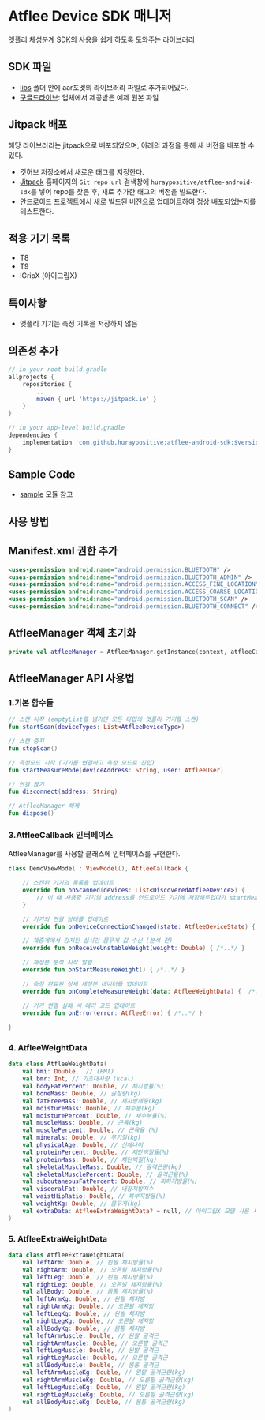 # Atflee Device SDK 매니저
앳플리 체성분계 SDK의 사용을 쉽게 하도록 도와주는 라이브러리

## SDK 파일
- [libs](/atfleesdk/libs) 폴더 안에 aar포멧의 라이브러리 파일로 추가되어있다.
- [구글드라이브](https://drive.google.com/drive/folders/1ytOjlsaynPEWYcKVjd5gXmwRJltnL3yd?usp=sharing_eil_m&ts=63e33b0f): 업체에서 제공받은 예제 원본 파일

## Jitpack 배포
해당 라이브러리는 jitpack으로 배포되었으며, 아래의 과정을 통해 새 버전을 배포할 수 있다.
- 깃허브 저장소에서 새로운 태그를 지정한다.
- [Jitpack](https://jitpack.io/) 홈페이지의 `Git repo url` 검색창에 `huraypositive/atflee-android-sdk`를 넣어 repo를 찾은 후, 새로 추가한 태그의 버전을 빌드한다.
- 안드로이드 프로젝트에서 새로 빌드된 버전으로 업데이트하여 정상 배포되었는지를 테스트한다.

## 적용 기기 목록
- T8
- T9
- iGripX (아이그립X)

## 특이사항
- 앳플리 기기는 측정 기록을 저장하지 않음

## 의존성 추가
```gradle
// in your root build.gradle
allprojects {
    repositories {
        ..
        maven { url 'https://jitpack.io' }
    }
}

// in your app-level build.gradle
dependencies {
    implementation 'com.github.huraypositive:atflee-android-sdk:$version'
}
```

## Sample Code
- [sample](/sample) 모듈 참고

## 사용 방법

## Manifest.xml 권한 추가
```xml
<uses-permission android:name="android.permission.BLUETOOTH" />
<uses-permission android:name="android.permission.BLUETOOTH_ADMIN" />
<uses-permission android:name="android.permission.ACCESS_FINE_LOCATION" />
<uses-permission android:name="android.permission.ACCESS_COARSE_LOCATION" />
<uses-permission android:name="android.permission.BLUETOOTH_SCAN" />
<uses-permission android:name="android.permission.BLUETOOTH_CONNECT" />
```

## AtfleeManager 객체 초기화
```kotlin
private val atfleeManager = AtfleeManager.getInstance(context, atfleeCallback)
```

## AtfleeManager API 사용법
### 1.기본 함수들
```kotlin
// 스캔 시작 (emptyList를 넘기면 모든 타입의 앳플리 기기를 스캔)
fun startScan(deviceTypes: List<AtfleeDeviceType>)

// 스캔 중지
fun stopScan()

// 측정모드 시작 (기기를 연결하고 측정 모드로 진입)
fun startMeasureMode(deviceAddress: String, user: AtfleeUser)

// 연결 끊기
fun disconnect(address: String)

// AtfleeManager 해제
fun dispose()
```

### 3.AtfleeCallback 인터페이스
AtfleeManager를 사용할 클래스에 인터페이스를 구현한다.
```kotlin
class DemoViewModel : ViewModel(), AtfleeCallback {

    // 스캔된 기기의 목록을 업데이트
    override fun onScanned(devices: List<DiscoveredAtfleeDevice>) {
        // 이 때 사용할 기기의 address를 안드로이드 기기에 저장해두었다가 startMeasure() 호출 시 사용하길 권장함 
    }

    // 기기의 연결 상태를 업데이트
    override fun onDeviceConnectionChanged(state: AtfleeDeviceState) { /*..*/ }

    // 체중계에서 감지된 실시간 몸무게 값 수신 (분석 전)
    override fun onReceiveUnstableWeight(weight: Double) { /*..*/ }

    // 체성분 분석 시작 알림
    override fun onStartMeasureWeight() { /*..*/ }

    // 측정 완료된 상세 체성분 데이터를 업데이트
    override fun onCompleteMeasureWeight(data: AtfleeWeightData) {  /*..*/ }

    // 기기 연결 실패 시 에러 코드 업데이트
    override fun onError(error: AtfleeError) { /*..*/ }
    
}
```

### 4. AtfleeWeightData
```kotlin
data class AtfleeWeightData(
    val bmi: Double,  // (BMI)
    val bmr: Int, // 기초대사량 (kcal)
    val bodyFatPercent: Double, // 체지방률(%)
    val boneMass: Double, // 골질량(kg)
    val fatFreeMass: Double, // 제지방체중(kg)
    val moistureMass: Double, // 체수분(kg)
    val moisturePercent: Double, // 체수분율(%)
    val muscleMass: Double, // 근육(kg)
    val musclePercent: Double, // 근육율 (%)
    val minerals: Double, // 무기질(kg)
    val physicalAge: Double, // 신체나이
    val proteinPercent: Double, // 체단백질율(%)
    val proteinMass: Double, // 체단백질(kg)
    val skeletalMuscleMass: Double, // 골격근량(kg)
    val skeletalMusclePercent: Double, // 골격근율(%)
    val subcutaneousFatPercent: Double, // 피하지방율(%)
    val visceralFat: Double, // 내장지방지수
    val waistHipRatio: Double, // 복부지방율(%)
    val weightKg: Double, // 몸무게(kg)
    val extraData: AtfleeExtraWeightData? = null, // 아이그립X 모델 사용 시 들어오는 추가 데이터
)
```

### 5. AtfleeExtraWeightData
```kotlin
data class AtfleeExtraWeightData(
    val leftArm: Double, // 왼팔 체지방율(%) 
    val rightArm: Double, // 오른팔 체지방율(%) 
    val leftLeg: Double, // 왼발 체지방율(%) 
    val rightLeg: Double, // 오른발 체지방율(%) 
    val allBody: Double, // 몸통 체지방율(%) 
    val leftArmKg: Double, // 왼팔 체지방
    val rightArmKg: Double, // 오른팔 체지방
    val leftLegKg: Double, // 왼발 체지방
    val rightLegKg: Double, // 오른발 체지방
    val allBodyKg: Double, // 몸통 체지방
    val leftArmMuscle: Double, // 왼팔 골격근
    val rightArmMuscle: Double, // 오른팔 골격근
    val leftLegMuscle: Double, // 왼발 골격근
    val rightLegMuscle: Double, // 오른발 골격근
    val allBodyMuscle: Double, // 몸통 골격근
    val leftArmMuscleKg: Double, // 왼팔 골격근량(kg) 
    val rightArmMuscleKg: Double, // 오른팔 골격근량(kg) 
    val leftLegMuscleKg: Double, // 왼발 골격근량(kg) 
    val rightLegMuscleKg: Double, // 오른발 골격근량(kg) 
    val allBodyMuscleKg: Double, // 몸통 골격근량(kg) 
)
```

